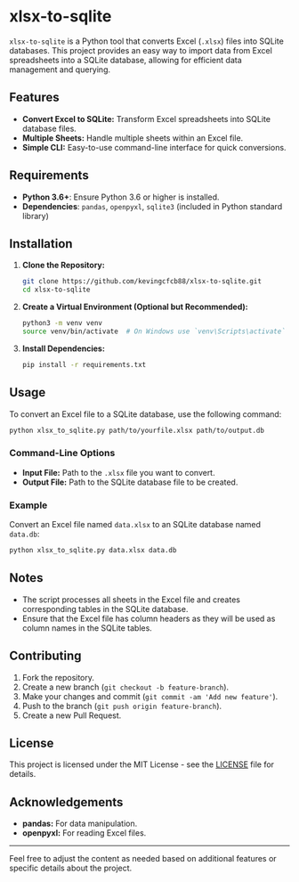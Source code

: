 # xlsx-to-sqlite

`xlsx-to-sqlite` is a Python tool that converts Excel (`.xlsx`) files into SQLite databases. This project provides an easy way to import data from Excel spreadsheets into a SQLite database, allowing for efficient data management and querying.

## Features

- **Convert Excel to SQLite:** Transform Excel spreadsheets into SQLite database files.
- **Multiple Sheets:** Handle multiple sheets within an Excel file.
- **Simple CLI:** Easy-to-use command-line interface for quick conversions.

## Requirements

- **Python 3.6+**: Ensure Python 3.6 or higher is installed.
- **Dependencies**: `pandas`, `openpyxl`, `sqlite3` (included in Python standard library)

## Installation

1. **Clone the Repository:**

   ```bash
   git clone https://github.com/kevingcfcb88/xlsx-to-sqlite.git
   cd xlsx-to-sqlite
   ```

2. **Create a Virtual Environment (Optional but Recommended):**

   ```bash
   python3 -m venv venv
   source venv/bin/activate  # On Windows use `venv\Scripts\activate`
   ```

3. **Install Dependencies:**

   ```bash
   pip install -r requirements.txt
   ```

## Usage

To convert an Excel file to a SQLite database, use the following command:

```bash
python xlsx_to_sqlite.py path/to/yourfile.xlsx path/to/output.db
```

### Command-Line Options

- **Input File:** Path to the `.xlsx` file you want to convert.
- **Output File:** Path to the SQLite database file to be created.

### Example

Convert an Excel file named `data.xlsx` to an SQLite database named `data.db`:

```bash
python xlsx_to_sqlite.py data.xlsx data.db
```

## Notes

- The script processes all sheets in the Excel file and creates corresponding tables in the SQLite database.
- Ensure that the Excel file has column headers as they will be used as column names in the SQLite tables.

## Contributing

1. Fork the repository.
2. Create a new branch (`git checkout -b feature-branch`).
3. Make your changes and commit (`git commit -am 'Add new feature'`).
4. Push to the branch (`git push origin feature-branch`).
5. Create a new Pull Request.

## License

This project is licensed under the MIT License - see the [LICENSE](LICENSE) file for details.

## Acknowledgements

- **pandas:** For data manipulation.
- **openpyxl:** For reading Excel files.

---

Feel free to adjust the content as needed based on additional features or specific details about the project.

